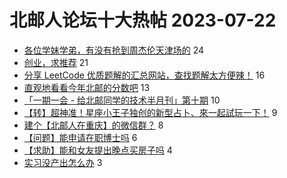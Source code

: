 # 北邮人论坛十大热帖 2023-07-22

- [各位学妹学弟，有没有抢到周杰伦天津场的](https://bbs.byr.cn/article/Talking/6396996) 24
- [创业，求推荐](https://bbs.byr.cn/article/WorkLife/1202566) 21
- [分享 LeetCode 优质题解的汇总网站，查找题解太方便辣！](https://bbs.byr.cn/article/ACM_ICPC/101104) 16
- [直观地看看今年北邮的分数吧](https://bbs.byr.cn/article/Picture/3346317) 13
- [「一期一会 - 给北邮同学的技术半月刊」第十期](https://bbs.byr.cn/article/Innovation/8384) 10
- [【转】超神准！星座小王子独创的新型占卜、來一起試玩一下！](https://bbs.byr.cn/article/Constellations/326533) 9
- [建个【北邮人在重庆】的微信群？](https://bbs.byr.cn/article/Chongqing/25608) 8
- [【问题】能申请在职博士吗](https://bbs.byr.cn/article/GoAbroad/393517) 6
- [【求助】能和女友提出晚点买房子吗](https://bbs.byr.cn/article/Feeling/3202119) 4
- [实习没产出怎么办](https://bbs.byr.cn/article/Job/2194226) 3


